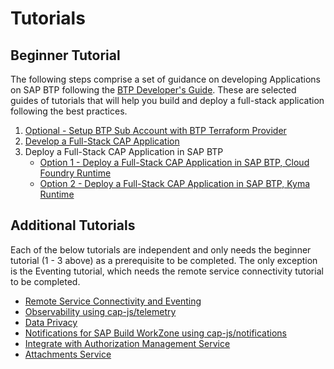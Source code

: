 # Tutorials
## Beginner Tutorial
The following steps comprise a set of guidance on developing Applications on SAP BTP following the [BTP Developer's Guide](https://help.sap.com/docs/btp/btp-developers-guide/what-is-btp-developers-guide). These are selected guides of tutorials that will help you build and deploy a full-stack application following the best practices.


1. [Optional - Setup BTP Sub Account with BTP Terraform Provider](./btp-terraform/README.md)
2. [Develop a Full-Stack CAP Application](https://developers.sap.com/group.cap-application-full-stack.html)
3. Deploy a Full-Stack CAP Application in SAP BTP
    - [Option 1 - Deploy a Full-Stack CAP Application in SAP BTP, Cloud Foundry Runtime](https://developers.sap.com/group.deploy-full-stack-cap-application.html)
    - [Option 2 - Deploy a Full-Stack CAP Application in SAP BTP, Kyma Runtime](https://developers.sap.com/group.deploy-full-stack-cap-kyma-runtime.html)


## Additional Tutorials
Each of the below tutorials are independent and only needs the beginner tutorial (1 - 3 above) as a prerequisite to be completed. The only exception is the Eventing tutorial, which needs the remote service connectivity tutorial to be completed.
- [Remote Service Connectivity and Eventing](./remote-service.md)
- [Observability using cap-js/telemetry](./observability/README.md)
- [Data Privacy](./dataprivacy.md) 
- [Notifications for SAP Build WorkZone using cap-js/notifications](./notifications/readme.md)
- [Integrate with Authorization Management Service](./xsuaa-to-ams/README.md)
- [Attachments Service](./attachments-service.md) 


 
